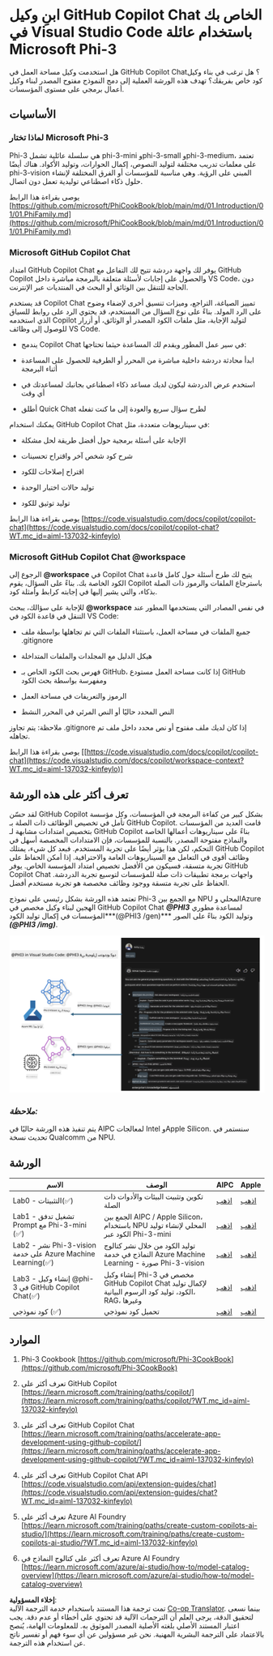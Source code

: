 <!--
CO_OP_TRANSLATOR_METADATA:
{
  "original_hash": "00b7a699de8ac405fa821f4c0f7fc0ab",
  "translation_date": "2025-07-17T03:33:30+00:00",
  "source_file": "md/02.Application/02.Code/Phi3/VSCodeExt/README.md",
  "language_code": "ar"
}
-->
# **ابنِ وكيل GitHub Copilot Chat الخاص بك في Visual Studio Code باستخدام عائلة Microsoft Phi-3**

هل استخدمت وكيل مساحة العمل في GitHub Copilot Chat؟ هل ترغب في بناء وكيل كود خاص بفريقك؟ تهدف هذه الورشة العملية إلى دمج النموذج مفتوح المصدر لبناء وكيل أعمال برمجي على مستوى المؤسسات.

## **الأساسيات**

### **لماذا تختار Microsoft Phi-3**

Phi-3 هي سلسلة عائلية تشمل phi-3-mini وphi-3-small وphi-3-medium، تعتمد على معلمات تدريب مختلفة لتوليد النصوص، إكمال الحوارات، وتوليد الأكواد. هناك أيضًا phi-3-vision المبني على الرؤية. وهي مناسبة للمؤسسات أو الفرق المختلفة لإنشاء حلول ذكاء اصطناعي توليدية تعمل دون اتصال.

يوصى بقراءة هذا الرابط [https://github.com/microsoft/PhiCookBook/blob/main/md/01.Introduction/01/01.PhiFamily.md](https://github.com/microsoft/PhiCookBook/blob/main/md/01.Introduction/01/01.PhiFamily.md)

### **Microsoft GitHub Copilot Chat**

امتداد GitHub Copilot Chat يوفر لك واجهة دردشة تتيح لك التفاعل مع GitHub Copilot والحصول على إجابات لأسئلة متعلقة بالبرمجة مباشرة داخل VS Code، دون الحاجة للتنقل بين الوثائق أو البحث في المنتديات عبر الإنترنت.

قد يستخدم Copilot Chat تمييز الصياغة، التراجع، وميزات تنسيق أخرى لإضفاء وضوح على الرد المولد. بناءً على نوع السؤال من المستخدم، قد يحتوي الرد على روابط للسياق الذي استخدمه Copilot لتوليد الإجابة، مثل ملفات الكود المصدر أو الوثائق، أو أزرار للوصول إلى وظائف VS Code.

- يندمج Copilot Chat في سير عمل المطور ويقدم لك المساعدة حيثما تحتاجها:

- ابدأ محادثة دردشة داخلية مباشرة من المحرر أو الطرفية للحصول على المساعدة أثناء البرمجة

- استخدم عرض الدردشة ليكون لديك مساعد ذكاء اصطناعي بجانبك لمساعدتك في أي وقت

- أطلق Quick Chat لطرح سؤال سريع والعودة إلى ما كنت تفعله

يمكنك استخدام GitHub Copilot Chat في سيناريوهات متعددة، مثل:

- الإجابة على أسئلة برمجية حول أفضل طريقة لحل مشكلة

- شرح كود شخص آخر واقتراح تحسينات

- اقتراح إصلاحات للكود

- توليد حالات اختبار الوحدة

- توليد توثيق للكود

يوصى بقراءة هذا الرابط [https://code.visualstudio.com/docs/copilot/copilot-chat](https://code.visualstudio.com/docs/copilot/copilot-chat?WT.mc_id=aiml-137032-kinfeylo)

###  **Microsoft GitHub Copilot Chat @workspace**

الرجوع إلى **@workspace** في Copilot Chat يتيح لك طرح أسئلة حول كامل قاعدة الكود الخاصة بك. بناءً على السؤال، يقوم Copilot باسترجاع الملفات والرموز ذات الصلة بذكاء، والتي يشير إليها في إجابته كرابط وأمثلة كود.

للإجابة على سؤالك، يبحث **@workspace** في نفس المصادر التي يستخدمها المطور عند التنقل في قاعدة الكود في VS Code:

- جميع الملفات في مساحة العمل، باستثناء الملفات التي تم تجاهلها بواسطة ملف .gitignore

- هيكل الدليل مع المجلدات والملفات المتداخلة

- فهرس بحث الكود الخاص بـ GitHub، إذا كانت مساحة العمل مستودع GitHub ومفهرسة بواسطة بحث الكود

- الرموز والتعريفات في مساحة العمل

- النص المحدد حاليًا أو النص المرئي في المحرر النشط

ملاحظة: يتم تجاوز .gitignore إذا كان لديك ملف مفتوح أو نص محدد داخل ملف تم تجاهله.

يوصى بقراءة هذا الرابط [[https://code.visualstudio.com/docs/copilot/copilot-chat](https://code.visualstudio.com/docs/copilot/workspace-context?WT.mc_id=aiml-137032-kinfeylo)]

## **تعرف أكثر على هذه الورشة**

لقد حسّن GitHub Copilot بشكل كبير من كفاءة البرمجة في المؤسسات، وكل مؤسسة تأمل في تخصيص الوظائف ذات الصلة بـ GitHub Copilot. قامت العديد من المؤسسات بتخصيص امتدادات مشابهة لـ GitHub Copilot بناءً على سيناريوهات أعمالها الخاصة والنماذج مفتوحة المصدر. بالنسبة للمؤسسات، فإن الامتدادات المخصصة أسهل في التحكم، لكن هذا يؤثر أيضًا على تجربة المستخدم. فبعد كل شيء، يمتلك GitHub Copilot وظائف أقوى في التعامل مع السيناريوهات العامة والاحترافية. إذا أمكن الحفاظ على تجربة متسقة، فسيكون من الأفضل تخصيص امتداد المؤسسة الخاص. يوفر GitHub Copilot Chat واجهات برمجة تطبيقات ذات صلة للمؤسسات لتوسيع تجربة الدردشة. الحفاظ على تجربة متسقة ووجود وظائف مخصصة هو تجربة مستخدم أفضل.

تعتمد هذه الورشة بشكل رئيسي على نموذج Phi-3 مع الجمع بين NPU المحلي وAzure الهجين لبناء وكيل مخصص في GitHub Copilot Chat ***@PHI3*** لمساعدة مطوري المؤسسات في إكمال توليد الكود***(@PHI3 /gen)*** وتوليد الكود بناءً على الصور ***(@PHI3 /img)***.

![PHI3](../../../../../../../translated_images/cover.1017ebc9a7c46d095fe0b942687287803c03933d2d1d439d14e10fa1442a864d.ar.png)

### ***ملاحظة:*** 

يتم تنفيذ هذه الورشة حاليًا في AIPC لمعالجات Intel وApple Silicon. سنستمر في تحديث نسخة Qualcomm من NPU.

## **الورشة**

| الاسم | الوصف | AIPC | Apple |
| ------------ | ----------- | -------- |-------- |
| Lab0 - التثبيتات(✅) | تكوين وتثبيت البيئات والأدوات ذات الصلة | [اذهب](./HOL/AIPC/01.Installations.md) |[اذهب](./HOL/Apple/01.Installations.md) |
| Lab1 - تشغيل تدفق Prompt مع Phi-3-mini (✅) | الجمع بين AIPC / Apple Silicon، باستخدام NPU المحلي لإنشاء توليد الكود عبر Phi-3-mini | [اذهب](./HOL/AIPC/02.PromptflowWithNPU.md) |  [اذهب](./HOL/Apple/02.PromptflowWithMLX.md) |
| Lab2 - نشر Phi-3-vision على خدمة Azure Machine Learning(✅) | توليد الكود من خلال نشر كتالوج النماذج في خدمة Azure Machine Learning - صورة Phi-3-vision | [اذهب](./HOL/AIPC/03.DeployPhi3VisionOnAzure.md) |[اذهب](./HOL/Apple/03.DeployPhi3VisionOnAzure.md) |
| Lab3 - إنشاء وكيل @phi-3 في GitHub Copilot Chat(✅)  | إنشاء وكيل Phi-3 مخصص في GitHub Copilot Chat لإكمال توليد الكود، توليد كود الرسوم البيانية، RAG، وغيرها | [اذهب](./HOL/AIPC/04.CreatePhi3AgentInVSCode.md) | [اذهب](./HOL/Apple/04.CreatePhi3AgentInVSCode.md) |
| كود نموذجي (✅)  | تحميل كود نموذجي | [اذهب](../../../../../../../code/07.Lab/01/AIPC) | [اذهب](../../../../../../../code/07.Lab/01/Apple) |

## **الموارد**

1. Phi-3 Cookbook [https://github.com/microsoft/Phi-3CookBook](https://github.com/microsoft/Phi-3CookBook)

2. تعرف أكثر على GitHub Copilot [https://learn.microsoft.com/training/paths/copilot/](https://learn.microsoft.com/training/paths/copilot/?WT.mc_id=aiml-137032-kinfeylo)

3. تعرف أكثر على GitHub Copilot Chat [https://learn.microsoft.com/training/paths/accelerate-app-development-using-github-copilot/](https://learn.microsoft.com/training/paths/accelerate-app-development-using-github-copilot/?WT.mc_id=aiml-137032-kinfeylo)

4. تعرف أكثر على GitHub Copilot Chat API [https://code.visualstudio.com/api/extension-guides/chat](https://code.visualstudio.com/api/extension-guides/chat?WT.mc_id=aiml-137032-kinfeylo)

5. تعرف أكثر على Azure AI Foundry [https://learn.microsoft.com/training/paths/create-custom-copilots-ai-studio/](https://learn.microsoft.com/training/paths/create-custom-copilots-ai-studio/?WT.mc_id=aiml-137032-kinfeylo)

6. تعرف أكثر على كتالوج النماذج في Azure AI Foundry [https://learn.microsoft.com/azure/ai-studio/how-to/model-catalog-overview](https://learn.microsoft.com/azure/ai-studio/how-to/model-catalog-overview)

**إخلاء المسؤولية**:  
تمت ترجمة هذا المستند باستخدام خدمة الترجمة الآلية [Co-op Translator](https://github.com/Azure/co-op-translator). بينما نسعى لتحقيق الدقة، يرجى العلم أن الترجمات الآلية قد تحتوي على أخطاء أو عدم دقة. يجب اعتبار المستند الأصلي بلغته الأصلية المصدر الموثوق به. للمعلومات الهامة، يُنصح بالاعتماد على الترجمة البشرية المهنية. نحن غير مسؤولين عن أي سوء فهم أو تفسير ناتج عن استخدام هذه الترجمة.